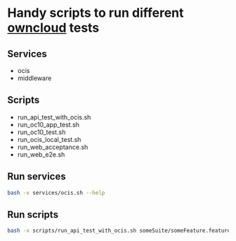 # Handy scripts to run different [owncloud](https://github.com/owncloud) tests

## Services
- ocis
- middleware

## Scripts
- run_api_test_with_ocis.sh
- run_oc10_app_test.sh
- run_oc10_test.sh
- run_ocis_local_test.sh
- run_web_acceptance.sh
- run_web_e2e.sh

## Run services
```sh
bash -x services/ocis.sh --help
```

## Run scripts
```sh
bash -x scripts/run_api_test_with_ocis.sh someSuite/someFeature.feature
```

